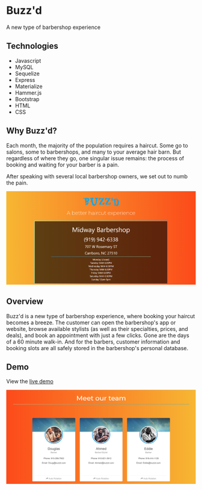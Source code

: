 # Buzz'd
A new type of barbershop experience

## Technologies
- Javascript
- MySQL
- Sequelize
- Express
- Materialize
- Hammer.js
- Bootstrap
- HTML
- CSS

## Why Buzz'd?
Each month, the majority of the population requires a haircut. Some go to salons, some to barbershops, and many to your average hair barn. But regardless of where they go, one singular issue remains: the process of booking and waiting for your barber is a pain. 

After speaking with several local barbershop owners, we set out to numb the pain.

![Screenshot 1](/public/images/screen1.png?raw=true "Screenshot 1")

## Overview
Buzz'd is a new type of barbershop experience, where booking your haircut becomes a breeze. The customer can open the barbershop's app or website, browse available stylists (as well as their specialties, prices, and deals), and book an appointment with just a few clicks. Gone are the days of a 60 minute walk-in. And for the barbers, customer information and booking slots are all safely stored in the barbershop's personal database.

## Demo
View the [live demo](https://fathomless-depths-99227.herokuapp.com/)

![Screenshot 2](/public/images/screen2.png?raw=true "Screenshot 2")

